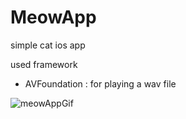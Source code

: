 # MeowApp
simple cat ios app

used framework
- AVFoundation : for playing a wav file

![meowAppGif](https://user-images.githubusercontent.com/35421421/59849074-ae9c3000-93a1-11e9-8600-c4737619cf58.gif)

